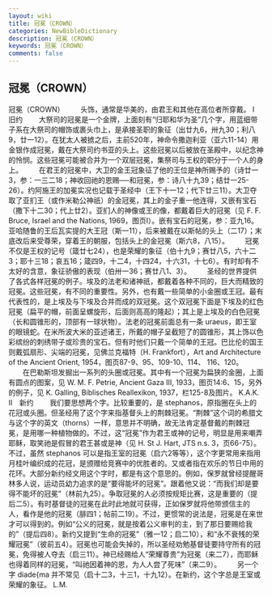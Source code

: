 ```yaml
---
layout: wiki
title: 冠冕（CROWN）
categories: NewBibleDictionary
description: 冠冕（CROWN）
keywords: 冠冕（CROWN）
comments: false
---
```


## 冠冕（CROWN）



冠冕（CROWN）
　　头饰，通常是华美的，由君王和其他在高位者所穿戴。
Ⅰ　旧约
　　大祭司的冠冕是一个金牌，上面刻有“归耶和华为圣”几个字，用蓝细带子系在大祭司的帽饰或裹头巾上，是承接圣职的象征（出廿九6，卅九30；利八9，廿一12）。在犹太人被掳之后，主前520年，神命令撒迦利亚（亚六11-14）用金银作成冠冕，戴在大祭司约书亚的头上。这些冠冕以后被放在圣殿中，以纪念神的怜悯。这些冠冕可能被合并为一个双层冠冕，集祭司与王权的职分于一个人的身上。
　　在君王的冠冕中，大卫的金王冠象征了他的王位是神所赐予的（诗廿一3，参：一三二18；神收回祂的恩赐──和冠冕，参：诗八十九39；结廿一25-26）。约阿施王的加冕实况也记载于圣经中（王下十一12；代下廿三11）。大卫夺取了亚扪王（或作米勒公神祇）的金冠冕，其上的金子重一他连得，又嵌有宝石（撒下十二30；代上廿2）。亚扪人的神像或王的像，都戴着巨大的冠冕（见 F. F. Bruce, Israel and the Nations, 1969，图页I）。嵌有宝石的冠冕，参：亚九16。亚哈随鲁的王后瓦实提的大王冠（斯一11），后来被戴在以斯帖的头上（二17）；末底改后来受尊荣，穿着王的朝服，包括头上的金冠冕（斯六8，八15）。
　　冠冕不仅是王权的记号（箴廿七24），也是荣耀的象征（伯十九9；赛廿八5，六十二3；耶十三18；哀五16；箴四9，十二4，十四24，十六31，十七6）。有时却有不太好的含意，象征骄傲的表现（伯卅一36；赛廿八1、3）。
　　圣经的世界提供了各式各样冠冕的例子。埃及的法老和诸神祇，都戴着各种不同的，巨大而精致的冠冕。这些冠冕，有不同的重要性。另外，也有戴一些简单的小金圈或王冠。最有代表性的，是上埃及与下埃及合并而成的双冠冕。这个双冠冕下面是下埃及的红色冠冕（扁平的帽，前面呈螺旋形，后面则高高的隆起）；其上是上埃及的白色冠冕（长和圆锥形的，顶部有一球状物）。法老的冠冕前面总有一条 uraeus，即王室的眼镜蛇。在米所波大米的亚述诸王，所戴的帽子呈截短了的圆锥形，其上饰以色彩缤纷的刺绣带子或珍贵的宝石。但有时他们只戴一个简单的王冠。巴比伦的国王则戴弧扇形、尖端的冠冕，见佛兰克福特（H. Frankfort），Art and Architecture of the Ancient Orient, 1954，图页87-9、95、109-10、114、 116、120。
　　在巴勒斯坦发掘出一系列的头圈或冠冕。其中有一个冠冕为扁狭的金圈，上面有圆点的图案，见 W. M. F. Petrie, Ancient Gaza III, 1933，图页14:6、15，另外的例子，见 K. Galling, Biblisches Reallexikon, 1937，栏125-8及图片。
K.A.K.
Ⅱ　新约
　　我们要思想两个字。比较重要的，是 stephanos，原指圈在头上的花冠或头圈。但圣经用了这个字来指基督头上的荆棘冠冕。“荆棘”这个词的希腊文与这个字的英文（thorns）一样，意思并不明确，故无法肯定基督戴的荆棘冠冕，是用哪一种植物做的。不过，这“冠冕”作为君王或神的记号，明显是用来嘲弄耶稣，取笑祂是假冒的君王甚或是神（见 H. St J. Hart, JTS n.s. 3，页66-75）。不过，虽然 stephanos 可以是指王室的冠冕（启六2等等），这个字更常用来指用月桂叶编织成的花冠，是颁赠给竞赛中的优胜者的。又或者指在欢乐的节日中用的花环。大部分新约经文用这个字时，都是有这个意思的。例如，保罗就曾经提醒哥林多人说，运动员幼力追求的是“要得能坏的冠冕”。跟着他又说：“而我们却是要得不能坏的冠冕”（林前九25）。争取冠冕的人必须按规矩比赛，这是重要的（提后二5）。有时基督徒的冠冕在此时此地就可获得，正如保罗就将他带颁信主的人，看作是他的冠冕（腓四1；帖前二19）。不过，更惯常的说法是，冠冕是在来世才可以得到的。例如“公义的冠冕，就是按着公义审判的主，到了那日要赐给我的”（提后四8）。新约又提到“生命的冠冕”（雅一12；启二10），和“永不衰残的荣耀冠冕”（彼前五4）。冠冕也可能会失掉的，所以圣经劝勉基督徒要持守所有的冠冕，免得被人夺去（启三11）。神已经赐给人“荣耀尊贵”为冠冕（来二7），而耶稣也得着同样的冠冕，“叫祂因着神的恩，为人人尝了死味”（来二9）。
　　另一个字 diade{ma 并不常见（启十二3，十三1，十九12）。在新约，这个字总是王室或荣耀的象征。
L.M.



